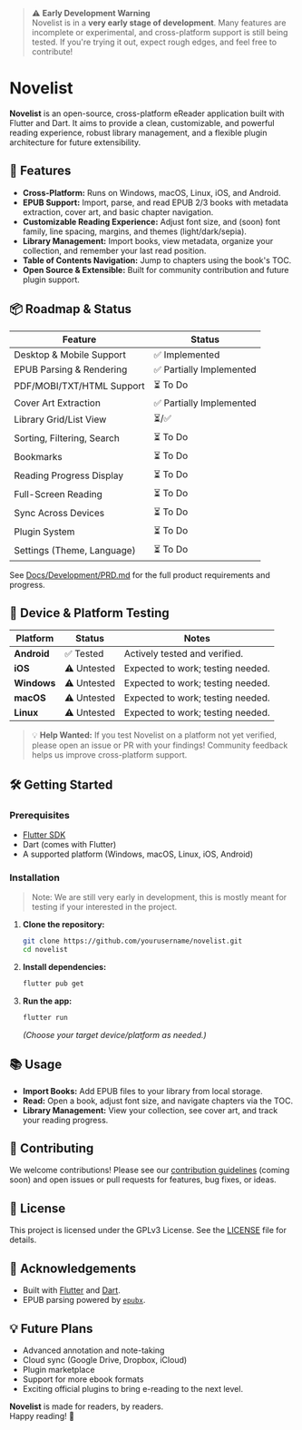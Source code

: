 > ⚠️ **Early Development Warning**  
> Novelist is in a **very early stage of development**. Many features are incomplete or experimental, and cross-platform support is still being tested. If you're trying it out, expect rough edges, and feel free to contribute!

# Novelist

**Novelist** is an open-source, cross-platform eReader application built with Flutter and Dart. It aims to provide a clean, customizable, and powerful reading experience, robust library management, and a flexible plugin architecture for future extensibility.

## 🚀 Features

- **Cross-Platform:** Runs on Windows, macOS, Linux, iOS, and Android.
- **EPUB Support:** Import, parse, and read EPUB 2/3 books with metadata extraction, cover art, and basic chapter navigation.
- **Customizable Reading Experience:** Adjust font size, and (soon) font family, line spacing, margins, and themes (light/dark/sepia).
- **Library Management:** Import books, view metadata, organize your collection, and remember your last read position.
- **Table of Contents Navigation:** Jump to chapters using the book's TOC.
- **Open Source & Extensible:** Built for community contribution and future plugin support.

## 📦 Roadmap & Status

| Feature                        | Status                |
|--------------------------------|-----------------------|
| Desktop & Mobile Support       | ✅ Implemented        |
| EPUB Parsing & Rendering       | ✅ Partially Implemented |
| PDF/MOBI/TXT/HTML Support      | ⏳ To Do              |
| Cover Art Extraction           | ✅ Partially Implemented |
| Library Grid/List View         | ⏳/✅                 |
| Sorting, Filtering, Search     | ⏳ To Do              |
| Bookmarks                      | ⏳ To Do              |
| Reading Progress Display       | ⏳ To Do              |
| Full-Screen Reading            | ⏳ To Do              |
| Sync Across Devices            | ⏳ To Do              |
| Plugin System                  | ⏳ To Do              |
| Settings (Theme, Language)     | ⏳ To Do              |

See [Docs/Development/PRD.md](Docs/Development/PRD.md) for the full product requirements and progress.


## 📱 Device & Platform Testing

| Platform      | Status             | Notes                                                                 |
|---------------|--------------------|-----------------------------------------------------------------------|
| **Android**   | ✅ Tested           | Actively tested and verified.     |
| **iOS**       | ⚠️ Untested         | Expected to work; testing needed. |
| **Windows**   | ⚠️ Untested         | Expected to work; testing needed. |
| **macOS**     | ⚠️ Untested         | Expected to work; testing needed. |
| **Linux**     | ⚠️ Untested         | Expected to work; testing needed. |

> 💡 **Help Wanted:** If you test Novelist on a platform not yet verified, please open an issue or PR with your findings! Community feedback helps us improve cross-platform support.

## 🛠️ Getting Started

### Prerequisites

- [Flutter SDK](https://flutter.dev/docs/get-started/install)
- Dart (comes with Flutter)
- A supported platform (Windows, macOS, Linux, iOS, Android)

### Installation
> Note: We are still very early in development, this is mostly meant for testing if your interested in the project. 

1. **Clone the repository:**
   ```sh
   git clone https://github.com/yourusername/novelist.git
   cd novelist
   ```

2. **Install dependencies:**
   ```sh
   flutter pub get
   ```

3. **Run the app:**
   ```sh
   flutter run
   ```
   *(Choose your target device/platform as needed.)*


## 📚 Usage

- **Import Books:** Add EPUB files to your library from local storage.
- **Read:** Open a book, adjust font size, and navigate chapters via the TOC.
- **Library Management:** View your collection, see cover art, and track your reading progress.

## 🤝 Contributing

We welcome contributions! Please see our [contribution guidelines](CONTRIBUTING.md) (coming soon) and open issues or pull requests for features, bug fixes, or ideas.

## 📝 License

This project is licensed under the GPLv3 License. See the [LICENSE](LICENSE) file for details.

## 📢 Acknowledgements

- Built with [Flutter](https://flutter.dev/) and [Dart](https://dart.dev/).
- EPUB parsing powered by [`epubx`](https://pub.dev/packages/epubx).

## 💡 Future Plans

- Advanced annotation and note-taking
- Cloud sync (Google Drive, Dropbox, iCloud)
- Plugin marketplace
- Support for more ebook formats
- Exciting official plugins to bring e-reading to the next level.

**Novelist** is made for readers, by readers.  
Happy reading! 📖
